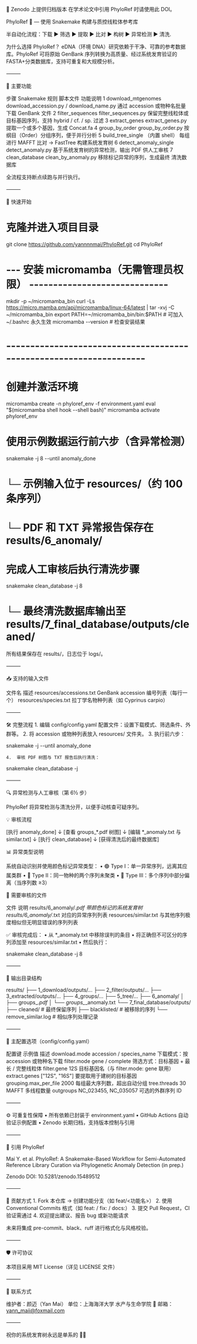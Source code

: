 📌 Zenodo 上提供归档版本
在学术论文中引用 PhyloRef 时请使用此 DOI。

PhyloRef 🧬 — 使用 Snakemake 构建与质控线粒体参考库

半自动化流程：下载 ▶︎ 筛选 ▶︎ 提取 ▶︎ 比对 ▶︎ 构树 ▶︎ 异常检测 ▶︎ 清洗.

为什么选择 PhyloRef？
eDNA（环境 DNA）研究依赖于干净、可靠的参考数据库。PhyloRef 可将原始 GenBank 序列转换为高质量、经过系统发育验证的 FASTA+分类数据库，支持可重复和大规模分析。

⸻

🌟 主要功能

步骤	Snakemake 规则	脚本文件	功能说明
1	download_mtgenomes	download_accession.py / download_name.py	通过 accession 或物种名批量下载 GenBank 文件
2	filter_sequences	filter_sequences.py	保留完整线粒体或目标基因序列，支持 hybrid / cf. / sp. 过滤
3	extract_genes	extract_genes.py	提取一个或多个基因，生成 Concat.fa
4	group_by_order	group_by_order.py	按纲目（Order）分组序列，便于并行分析
5	build_tree_single	（内置 shell）	每组进行 MAFFT 比对 → FastTree 构建系统发育树
6	detect_anomaly_single	detect_anomaly.py	基于系统发育树的异常检测，输出 PDF 供人工审核
7	clean_database	clean_by_anomaly.py	移除标记异常的序列，生成最终 清洗数据库

全流程支持断点续跑与并行执行。

⸻

🚀 快速开始

# 克隆并进入项目目录
git clone https://github.com/yannnnmai/PhyloRef.git
cd PhyloRef

# --- 安装 micromamba（无需管理员权限） -----------------------------
mkdir -p ~/micromamba_bin
curl -Ls https://micro.mamba.pm/api/micromamba/linux-64/latest | tar -xvj -C ~/micromamba_bin
export PATH=~/micromamba_bin/bin:$PATH        # 可加入 ~/.bashrc 永久生效
micromamba --version                          # 检查安装结果
# -------------------------------------------------------------------

# 创建并激活环境
micromamba create -n phyloref_env -f environment.yaml
eval "$(micromamba shell hook --shell bash)"
micromamba activate phyloref_env

# 使用示例数据运行前六步（含异常检测）
snakemake -j 8 --until anomaly_done
# └─ 示例输入位于 resources/（约 100 条序列）
# └─ PDF 和 TXT 异常报告保存在 results/6_anomaly/

# 完成人工审核后执行清洗步骤
snakemake clean_database -j 8
# └─ 最终清洗数据库输出至 results/7_final_database/outputs/cleaned/

所有结果保存在 results/，日志位于 logs/。

⸻

📥 支持的输入文件

文件名	描述
resources/accessions.txt	GenBank accession 编号列表（每行一个）
resources/species.txt	拉丁学名物种列表（如 Cyprinus carpio）

⸻

🛠 完整流程
	1.	编辑 config/config.yaml 配置文件：设置下载模式、筛选条件、外群等。
	2.	将 accession 或物种列表放入 resources/ 文件夹。
	3.	执行前六步：

snakemake -j <NCPU> --until anomaly_done

	4.	审核 PDF 树图与 TXT 报告后执行清洗：

snakemake clean_database -j <NCPU>

⸻

🔍 异常检测与人工审核（第 6½ 步）

PhyloRef 将异常检测与清洗分开，以便手动核查可疑序列。

💡 审核流程

[执行 anomaly_done]
      ↓
[查看 groups_*.pdf 树图]
      ↓
[编辑 *_anomaly.txt 与 similar.txt]
      ↓
[执行 clean_database]
      ↓
[获得清洗后的最终数据库]

📊 异常类型说明

系统自动识别并使用颜色标记异常类型：
	•	🟢 Type I：单一异常序列，远离其应属类群
	•	🔵 Type II：同一物种的两个序列未聚类
	•	🔴 Type III：多个序列中部分偏离（当序列数 ≥3）

📁 需要审核的文件

文件	说明
results/6_anomaly/*.pdf	带颜色标记的系统发育树
results/6_anomaly/*.txt	对应的异常序列列表
resources/similar.txt	与其他序列极度相似但无明显错误的序列列表

✅ 审核完成后：
	•	从 *_anomaly.txt 中移除误判的条目
	•	将正确但不可区分的序列添加至 resources/similar.txt
	•	然后执行：

snakemake clean_database -j 8

⸻

📂 输出目录结构

results/
├── 1_download/outputs/...
├── 2_filter/outputs/...
├── 3_extracted/outputs/...
├── 4_groups/...
├── 5_tree/...
├── 6_anomaly/
│   ├── groups_*.pdf
│   └── groups_*_anomaly.txt
└── 7_final_database/outputs/
    ├── cleaned/             # 最终保留序列
    ├── blacklisted/         # 被移除的序列
    └── remove_similar.log   # 相似序列处理记录

⸻

🔧 主配置选项（config/config.yaml）

配置键	示例值	描述
download.mode	accession / species_name	下载模式：按 accession 或物种名下载
filter.mode	gene / complete	筛选方式：目标基因 + 最长 / 完整线粒体
filter.gene	12S	目标基因名（与 filter.mode: gene 联用）
extract.genes	["12S", "16S"]	要提取用于建树的目标基因
grouping.max_per_file	2000	每组最大序列数，超出自动分组
tree.threads	30	MAFFT 多线程数量
outgroups	NC_023455, NC_035057	可选的外群序列 ID

⸻

⚙️ 可重复性保障
	•	所有依赖已封装于 environment.yaml
	•	GitHub Actions 自动验证示例配置
	•	Zenodo 长期归档，支持版本控制与引用

⸻

📖 引用 PhyloRef

Mai Y. et al. PhyloRef: A Snakemake-Based Workflow for Semi-Automated Reference Library Curation via Phylogenetic Anomaly Detection (in prep.)

Zenodo DOI: 10.5281/zenodo.15489512

⸻

🤝 贡献方式
	1.	Fork 本仓库 → 创建功能分支（如 feat/<功能名>）
	2.	使用 Conventional Commits 格式（如 feat: / fix: / docs:）
	3.	提交 Pull Request，CI 验证需通过
	4.	欢迎提出建议、报告 bug 或新功能请求

未来将集成 pre-commit、black、ruff 进行格式化与风格校验。

⸻

🛡 许可协议

本项目采用 MIT License（详见 LICENSE 文件）

⸻

👤 联系方式

维护者：颜迈（Yan Mai）
单位：上海海洋大学 水产与生命学院
📧 邮箱：yann_maii@foxmail.com

⸻

祝你的系统发育树永远是单系的 🧬🌿
